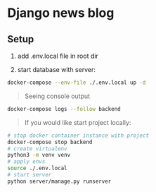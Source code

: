 # Django news blog

## Setup

1. add .env.local file in root dir

2. start database with server:

```bash
docker-compose --env-file ./.env.local up -d
```

> Seeing console output 
```bash
docker-compose logs --follow backend
```

> If you would like start project locally:
  ```bash
  # stop docker container instance with project
  docker-compose stop backend
  # create virtualenv
  python3 -m venv venv 
  # apply envs
  source ./.env.local
  # start server
  python server/manage.py runserver
  ```
